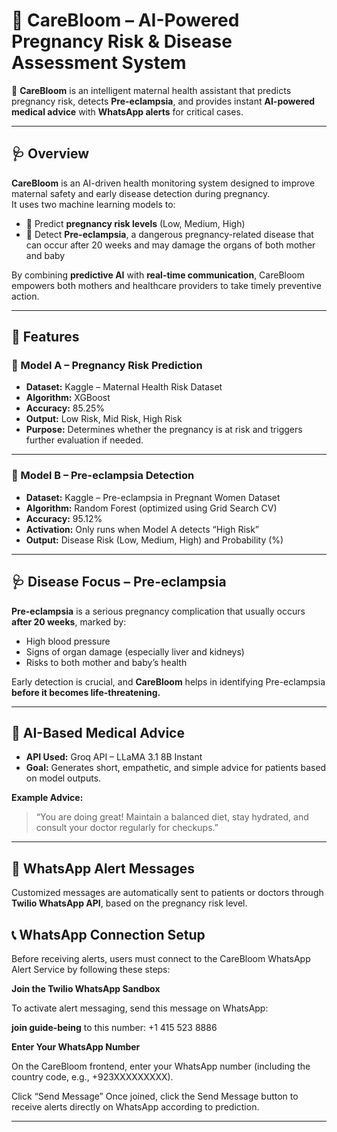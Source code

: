 # 🌸 CareBloom – AI-Powered Pregnancy Risk & Disease Assessment System

🤰 **CareBloom** is an intelligent maternal health assistant that predicts pregnancy risk, detects **Pre-eclampsia**, and provides instant **AI-powered medical advice** with **WhatsApp alerts** for critical cases.

---

## 🩺 Overview

**CareBloom** is an AI-driven health monitoring system designed to improve maternal safety and early disease detection during pregnancy.  
It uses two machine learning models to:

- 🔹 Predict **pregnancy risk levels** (Low, Medium, High)  
- 🔹 Detect **Pre-eclampsia**, a dangerous pregnancy-related disease that can occur after 20 weeks and may damage the organs of both mother and baby  

By combining **predictive AI** with **real-time communication**, CareBloom empowers both mothers and healthcare providers to take timely preventive action.

---

## 🧠 Features

### 🧩 Model A – Pregnancy Risk Prediction
- **Dataset:** Kaggle – Maternal Health Risk Dataset  
- **Algorithm:** XGBoost  
- **Accuracy:** 85.25%  
- **Output:** Low Risk, Mid Risk, High Risk  
- **Purpose:** Determines whether the pregnancy is at risk and triggers further evaluation if needed.

---

### 💉 Model B – Pre-eclampsia Detection
- **Dataset:** Kaggle – Pre-eclampsia in Pregnant Women Dataset  
- **Algorithm:** Random Forest (optimized using Grid Search CV)  
- **Accuracy:** 95.12%  
- **Activation:** Only runs when Model A detects “High Risk”  
- **Output:** Disease Risk (Low, Medium, High) and Probability (%)

---

## 🩺 Disease Focus – Pre-eclampsia

**Pre-eclampsia** is a serious pregnancy complication that usually occurs **after 20 weeks**, marked by:

- High blood pressure  
- Signs of organ damage (especially liver and kidneys)  
- Risks to both mother and baby’s health  

Early detection is crucial, and **CareBloom** helps in identifying Pre-eclampsia **before it becomes life-threatening.**

---

## 💬 AI-Based Medical Advice

- **API Used:** Groq API – LLaMA 3.1 8B Instant  
- **Goal:** Generates short, empathetic, and simple advice for patients based on model outputs.

**Example Advice:**
> “You are doing great! Maintain a balanced diet, stay hydrated, and consult your doctor regularly for checkups.”

---

## 💌 WhatsApp Alert Messages

Customized messages are automatically sent to patients or doctors through **Twilio WhatsApp API**, based on the pregnancy risk level.

## 📞 WhatsApp Connection Setup

Before receiving alerts, users must connect to the CareBloom WhatsApp Alert Service by following these steps:

**Join the Twilio WhatsApp Sandbox**

To activate alert messaging, send this message on WhatsApp:


**join guide-being**
to this number:
+1 415 523 8886

**Enter Your WhatsApp Number**

On the CareBloom frontend, enter your WhatsApp number (including the country code, e.g., +923XXXXXXXXX).

Click “Send Message”
Once joined, click the Send Message button to receive alerts directly on WhatsApp according to prediction.

---

